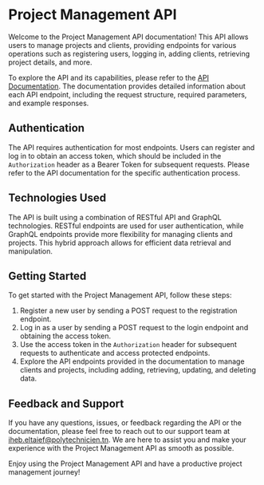 # Project Management API

Welcome to the Project Management API documentation! This API allows users to manage projects and clients, providing endpoints for various operations such as registering users, logging in, adding clients, retrieving project details, and more.

To explore the API and its capabilities, please refer to the [API Documentation](https://documenter.getpostman.com/view/20890518/2s93m4Y3XV). The documentation provides detailed information about each API endpoint, including the request structure, required parameters, and example responses.

## Authentication

The API requires authentication for most endpoints. Users can register and log in to obtain an access token, which should be included in the `Authorization` header as a Bearer Token for subsequent requests. Please refer to the API documentation for the specific authentication process.

## Technologies Used

The API is built using a combination of RESTful API and GraphQL technologies. RESTful endpoints are used for user authentication, while GraphQL endpoints provide more flexibility for managing clients and projects. This hybrid approach allows for efficient data retrieval and manipulation.

## Getting Started

To get started with the Project Management API, follow these steps:

1. Register a new user by sending a POST request to the registration endpoint.
2. Log in as a user by sending a POST request to the login endpoint and obtaining the access token.
3. Use the access token in the `Authorization` header for subsequent requests to authenticate and access protected endpoints.
4. Explore the API endpoints provided in the documentation to manage clients and projects, including adding, retrieving, updating, and deleting data.

## Feedback and Support

If you have any questions, issues, or feedback regarding the API or the documentation, please feel free to reach out to our support team at iheb.eltaief@polytechnicien.tn. We are here to assist you and make your experience with the Project Management API as smooth as possible.

Enjoy using the Project Management API and have a productive project management journey!

